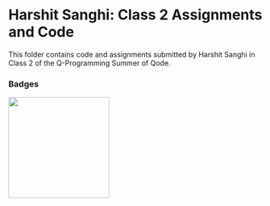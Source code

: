 # Harshit Sanghi: Class 2 Assignments and Code
This folder contains code and assignments submitted by Harshit Sanghi in Class 2 of the Q-Programming Summer of Qode.
### Badges
<img src="/badges/attendance.png" width="200px" height="200px">